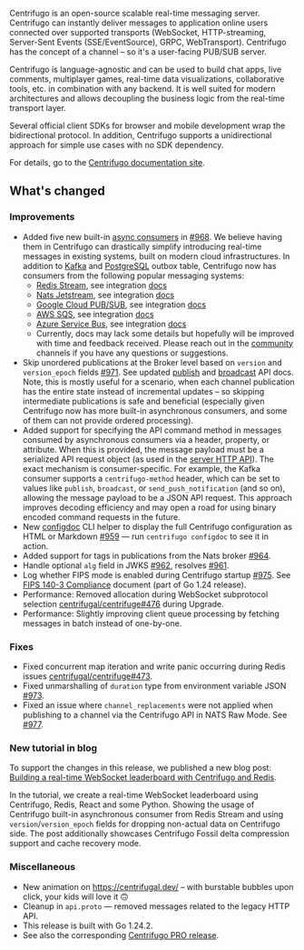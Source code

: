 Centrifugo is an open-source scalable real-time messaging server. Centrifugo can instantly deliver messages to application online users connected over supported transports (WebSocket, HTTP-streaming, Server-Sent Events (SSE/EventSource), GRPC, WebTransport). Centrifugo has the concept of a channel – so it's a user-facing PUB/SUB server.

Centrifugo is language-agnostic and can be used to build chat apps, live comments, multiplayer games, real-time data visualizations, collaborative tools, etc. in combination with any backend. It is well suited for modern architectures and allows decoupling the business logic from the real-time transport layer.

Several official client SDKs for browser and mobile development wrap the bidirectional protocol. In addition, Centrifugo supports a unidirectional approach for simple use cases with no SDK dependency.

For details, go to the [Centrifugo documentation site](https://centrifugal.dev).

## What's changed

### Improvements

* Added five new built-in [async consumers](https://centrifugal.dev/docs/server/consumers) in [#968](https://github.com/centrifugal/centrifugo/pull/968). We believe having them in Centrifugo can drastically simplify introducing real-time messages in existing systems, built on modern cloud infrastructures. In addition to [Kafka](https://centrifugal.dev/docs/server/consumers#kafka-consumer) and [PostgreSQL](https://centrifugal.dev/docs/server/consumers#postgresql-outbox-consumer) outbox table, Centrifugo now has consumers from the following popular messaging systems:
  * [Redis Stream](https://redis.io/docs/latest/develop/data-types/streams/), see integration [docs](https://centrifugal.dev/docs/server/consumers#redis-stream)
  * [Nats Jetstream](https://docs.nats.io/nats-concepts/jetstream), see integration [docs](https://centrifugal.dev/docs/server/consumers#nats-jetstream)
  * [Google Cloud PUB/SUB](https://cloud.google.com/pubsub/docs/pubsub-basics), see integration [docs](https://centrifugal.dev/docs/server/consumers#nats-jetstream)
  * [AWS SQS](https://aws.amazon.com/sqs/), see integration [docs](https://centrifugal.dev/docs/server/consumers#aws-sqs)
  * [Azure Service Bus](https://learn.microsoft.com/en-us/azure/service-bus-messaging/service-bus-messaging-overview), see integration [docs](https://centrifugal.dev/docs/server/consumers#azure-service-bus)
  * Currently, docs may lack some details but hopefully will be improved with time and feedback received. Please reach out in the [community](https://centrifugal.dev/docs/getting-started/community) channels if you have any questions or suggestions.
* Skip unordered publications at the Broker level based on `version` and `version_epoch` fields [#971](https://github.com/centrifugal/centrifugo/pull/971). See updated [publish](https://centrifugal.dev/docs/server/server_api#publish) and [broadcast](https://centrifugal.dev/docs/server/server_api#broadcast) API docs. Note, this is mostly useful for a scenario, when each channel publication has the entire state instead of incremental updates – so skipping intermediate publications is safe and beneficial (especially given Centrifugo now has more built-in asynchronous consumers, and some of them can not provide ordered processing).
* Added support for specifying the API command method in messages consumed by asynchronous consumers via a header, property, or attribute. When this is provided, the message payload must be a serialized API request object (as used in the [server HTTP API](https://centrifugal.dev/docs/server/server_api)). The exact mechanism is consumer-specific. For example, the Kafka consumer supports a `centrifugo-method` header, which can be set to values like `publish`, `broadcast`, or `send_push_notification` (and so on), allowing the message payload to be a JSON API request. This approach improves decoding efficiency and may open a road for using binary encoded command requests in the future.
* New [configdoc](https://centrifugal.dev/docs/server/console_commands#configdoc) CLI helper to display the full Centrifugo configuration as HTML or Markdown [#959](https://github.com/centrifugal/centrifugo/pull/959) — run `centrifugo configdoc` to see it in action.
* Added support for tags in publications from the Nats broker [#964](https://github.com/centrifugal/centrifugo/pull/964).
* Handle optional `alg` field in JWKS [#962](https://github.com/centrifugal/centrifugo/pull/962), resolves [#961](https://github.com/centrifugal/centrifugo/issues/961).
* Log whether FIPS mode is enabled during Centrifugo startup [#975](https://github.com/centrifugal/centrifugo/pull/975). See [FIPS 140-3 Compliance](https://go.dev/doc/security/fips140) document (part of Go 1.24 release).
* Performance: Removed allocation during WebSocket subprotocol selection [centrifugal/centrifuge#476](https://github.com/centrifugal/centrifuge/pull/476) during Upgrade.
* Performance: Slightly improving client queue processing by fetching messages in batch instead of one-by-one.

### Fixes

* Fixed concurrent map iteration and write panic occurring during Redis issues [centrifugal/centrifuge#473](https://github.com/centrifugal/centrifuge/pull/473).
* Fixed unmarshalling of `duration` type from environment variable JSON [#973](https://github.com/centrifugal/centrifugo/pull/973).
* Fixed an issue where `channel_replacements` were not applied when publishing to a channel via the Centrifugo API in NATS Raw Mode. See [#977](https://github.com/centrifugal/centrifugo/issues/977).

### New tutorial in blog

To support the changes in this release, we published a new blog post: [Building a real-time WebSocket leaderboard with Centrifugo and Redis](https://centrifugal.dev/blog/2025/04/28/websocket-real-time-leaderboard).

In the tutorial, we create a real-time WebSocket leaderboard using Centrifugo, Redis, React and some Python. Showing the usage of Centrifugo built-in asynchronous consumer from Redis Stream and using `version`/`version_epoch` fields for dropping non-actual data on Centrifugo side. The post additionally showcases Centrifugo Fossil delta compression support and cache recovery mode.

### Miscellaneous

* New animation on https://centrifugal.dev/ – with burstable bubbles upon click, your kids will love it 🙃
* Cleanup in `api.proto` — removed messages related to the legacy HTTP API.
* This release is built with Go 1.24.2.
* See also the corresponding [Centrifugo PRO release](https://github.com/centrifugal/centrifugo-pro/releases/tag/v6.2.0).
